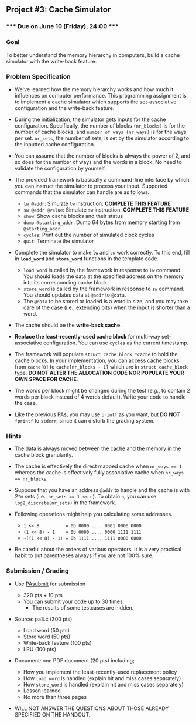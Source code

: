 ## Project #3: Cache Simulator

### *** Due on June 10 (Friday), 24:00 ***

### Goal

To better understand the memory hierarchy in computers, build a cache simulator with the write-back feature.

### Problem Specification

- We've learned how the memory hierarchy works and how much it influences on computer performance. This programming assignment is to implement a cache simulator which supports the set-associative configuration and the write-back feature.

- During the initialization, the simulator gets inputs for the cache configuration. Specifically, the number of blocks `(nr_blocks)` is for the number of cache blocks, and `number of ways (nr_ways)` is for the ways per set. `nr_sets`, the number of sets, is set by the simulator according to the inputted cache configuration.

- You can assume that the number of blocks is always the power of 2, and so does for the number of ways and the words in a block. No need to validate the configuration by yourself.

- The provided framework is basically a command-line interface by which you can instruct the simulator to process your input. Supported commands that the simulator can handle are as follows.
  - `lw @addr`: Simulate `lw` instruction. **COMPLETE THIS FEATURE**
  - `sw @addr @value`: Simulate `sw` instruction. **COMPLETE THIS FEATURE**
  - `show`:  Show cache blocks and their status
  - `dump @starting_addr`: Dump 64 bytes from memory starting from `@starting_addr`
  - `cycles`: Print out the number of simulated clock cycles
  - `quit`: Terminate the simulator

- Complete the simulator to make `lw` and `sw` work correctly. To this end, fill in **`load_word`** and **`store_word`** functions in the template code.
  - `load_word` is called by the framework in response to `lw` command. You should loads the data at the specified address on the memory into its corresponding cache block.
  - `store_word` is called by the framework in response to `sw` command. You should updates data at `@addr` to `@data`.
  - The `@data` to be stored or loaded is a word in size, and you may take care of the case (i.e., extending bits) when the input is shorter than a word.

- The cache should be the **write-back cache**.

- **Replace the least-recently-used cache block** for multi-way set-associative configuration. You can use `cycles` as the current timestamp.

- The framework will populate `struct cache_block *cache` to hold the cache blocks. In your implementation, you can access cache blocks from `cache[0]` to `cache[nr_blocks - 1]` which are in `struct cache_block` type. **DO NOT ALTER THE ALLOCATION CODE NOR POPULATE YOUR OWN SPACE FOR CACHE**.

- The words per block might be changed during the test (e.g., to contain 2 words per block instead of 4 words default). Write your code to handle the case.

- Like the previous PAs, you may use `printf` as you want, but **DO NOT** `fprintf` to `stderr`, since it can disturb the grading system.


### Hints

- The data is always moved between the cache and the memory in the cache block granularity.

- The cache is effectively the direct mapped cache when `nr_ways == 1` whereas the cache is effectively fully associative cache when `nr_ways == nr_blocks`.

- Suppose that you have an address `@addr` to handle and the cache is with 2^n sets (i.e., `nr_sets == 1 << n`). To obtain `n`, you can use `log2_discrete(nr_sets)` in the framework.

- Following operations might help you calculating some addresses.
  - `1 << 8          = 0b 0000 .... 0001 0000 0000`
  - `(1 << 8) - 1    = 0b 0000 .... 0000 1111 1111`
  - `~((1 << 8) - 1) = 0b 1111 .... 1111 0000 0000`

- Be careful about the orders of various operators. It is a very practical habit to put parentheses always if you are not 100% sure.


### Submission / Grading

- Use [PAsubmit](https://sslab.ajou.ac.kr/pasubmit) for submission
	- 320 pts + 10 pts
  - You can submit your code up to 30 times.
	- The results of some testcases are hidden.

- Source: pa3.c (300 pts)
	- Load word (50 pts)
	- Store word (50 pts)
	- Write-back feature (100 pts)
	- LRU (100 pts)

- Document: one PDF document (20 pts) including;
	- How you implement the least-recently-used replacement policy
	- How `load_word` is handled (explain hit and miss cases separately)
	- How `store_word` is handled (explain hit and miss cases separately)
	- Lesson learned
	- No more than three pages

- WILL NOT ANSWER THE QUESTIONS ABOUT THOSE ALREADY SPECIFIED ON THE HANDOUT.
